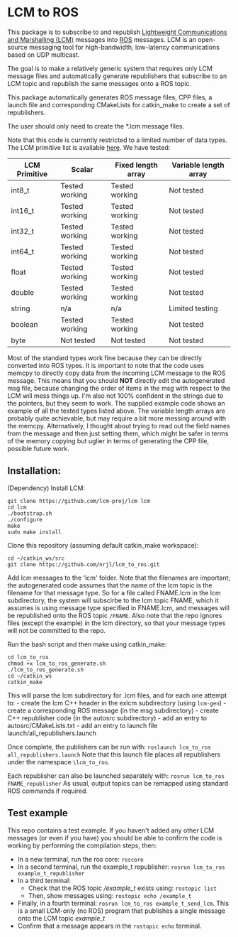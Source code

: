 # LCM to ROS

This package is to subscribe to and republish [Lightweight Communications and Marshalling (LCM)](https://lcm-proj.github.io/) messages into [ROS](http://wiki.ros.org/) messages. LCM is an open-source messaging tool for high-bandwidth, low-latency communications based on UDP multicast.

The goal is to make a relatively generic system that requires only LCM message files and automatically generate republishers that subscribe to an LCM topic and republish the same messages onto a ROS topic.

This package automatically generates ROS message files, CPP files, a launch file and corresponding CMakeLists for catkin_make to create a set of republishers.

The user should only need to create the *.lcm message files.

Note that this code is currently restricted to a limited number of data types. The LCM primitive list is available [here](https://lcm-proj.github.io/type_specification.html#type_specification_primitives). We have tested:

| LCM Primitive | Scalar | Fixed length array | Variable length array |
| --- | --- | --- | --- |
| int8_t | Tested working | Tested working | Not tested |
| int16_t | Tested working | Tested working | Not tested |
| int32_t | Tested working | Tested working | Not tested |
| int64_t | Tested working | Tested working | Not tested |
| float | Tested working | Tested working | Not tested |
| double | Tested working | Tested working | Not tested |
| string | n/a | n/a | Limited testing |
| boolean | Tested working | Tested working | Not tested |
| byte | Not tested | Not tested | Not tested |

Most of the standard types work fine because they can be directly converted into ROS types. It is important to note that the code uses memcpy to directly copy data from the incoming LCM message to the ROS message. This means that you should **NOT** directly edit the autogenerated msg file, because changing the order of items in the msg with respect to the LCM will mess things up. I'm also not 100% confident in the strings due to the pointers, but they seem to work. The supplied example code shows an example of all the tested types listed above. The variable length arrays are probably quite achievable, but may require a bit more messing around with the memcpy. Alternatively, I thought about trying to read out the field names from the message and then just setting them, which might be safer in terms of the memory copying but uglier in terms of generating the CPP file, possible future work.


## Installation:

(Dependency) Install LCM:
```
git clone https://github.com/lcm-proj/lcm lcm
cd lcm
./bootstrap.sh
./configure
make
sudo make install
```

Clone this repository (assuming default catkin_make workspace):
```
cd ~/catkin_ws/src
git clone https://github.com/nrjl/lcm_to_ros.git
```

Add lcm messages to the 'lcm' folder. Note that the filenames are important; the autogenerated code assumes that the name of the lcm topic is the filename for that message type. So for a file called FNAME.lcm in the lcm subdirectory, the system will subscirbe to the lcm topic FNAME, which it assumes is using message type specified in FNAME.lcm, and messages will be republished onto the ROS topic `/FNAME`. Also note that the repo ignores files (except the example) in the lcm directory, so that your message types will not be committed to the repo.

Run the bash script and then make using catkin_make:
```
cd lcm_to_ros
chmod +x lcm_to_ros_generate.sh
./lcm_to_ros_generate.sh
cd ~/catkin_ws
catkin_make
```

This will parse the lcm subdirectory for .lcm files, and for each one attempt to:
    - create the lcm C++ header in the exlcm subdirectory (using `lcm-gen`)
    - create a corresponding ROS message (in the msg subdirectory)
    - create C++ republisher code (in the autosrc subdirectory)
    - add an entry to autosrc/CMakeLists.txt
    - add an entry to launch file launch/all_republishers.launch
    
Once complete, the publishers can be run with:
`roslaunch lcm_to_ros all_republishers.launch`
Note that this launch file places all republishers under the namespace `\lcm_to_ros`.

Each republisher can also be launched separately with:
`rosrun lcm_to_ros FNAME_republisher`
As usual, output topics can be remapped using standard ROS commands if required.

## Test example
This repo contains a test example. If you haven't added any other LCM messages (or even if you have) you should be able to confirm the code is working by performing the compilation steps, then:
* In a new terminal, run the ros core: `roscore`
* In a second terminal, run the example_t republisher: `rosrun lcm_to_ros example_t_republisher`
* In a third terminal: 
    * Check that the ROS topic */example_t* exists using: `rostopic list`
    * Then, show messages using: `rostopic echo /example_t`
* Finally, in a fourth terminal: `rosrun lcm_to_ros example_t_send_lcm`. This is a small LCM-only (no ROS) program that publishes a single message onto the LCM topic *example_t*
* Confirm that a message appears in the `rostopic echo` terminal.
